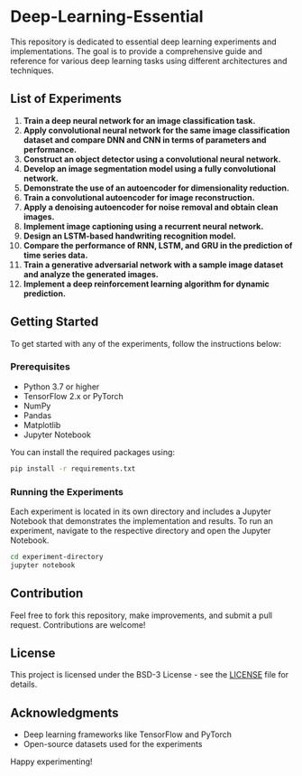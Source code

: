 # Deep-Learning-Essential

This repository is dedicated to essential deep learning experiments and implementations. The goal is to provide a comprehensive guide and reference for various deep learning tasks using different architectures and techniques.

## List of Experiments

1. **Train a deep neural network for an image classification task.**
2. **Apply convolutional neural network for the same image classification dataset and compare DNN and CNN in terms of parameters and performance.**
3. **Construct an object detector using a convolutional neural network.**
4. **Develop an image segmentation model using a fully convolutional network.**
5. **Demonstrate the use of an autoencoder for dimensionality reduction.**
6. **Train a convolutional autoencoder for image reconstruction.**
7. **Apply a denoising autoencoder for noise removal and obtain clean images.**
8. **Implement image captioning using a recurrent neural network.**
9. **Design an LSTM-based handwriting recognition model.**
10. **Compare the performance of RNN, LSTM, and GRU in the prediction of time series data.**
11. **Train a generative adversarial network with a sample image dataset and analyze the generated images.**
12. **Implement a deep reinforcement learning algorithm for dynamic prediction.**

## Getting Started

To get started with any of the experiments, follow the instructions below:

### Prerequisites

- Python 3.7 or higher
- TensorFlow 2.x or PyTorch
- NumPy
- Pandas
- Matplotlib
- Jupyter Notebook

You can install the required packages using:

```bash
pip install -r requirements.txt
```

### Running the Experiments

Each experiment is located in its own directory and includes a Jupyter Notebook that demonstrates the implementation and results. To run an experiment, navigate to the respective directory and open the Jupyter Notebook.

```bash
cd experiment-directory
jupyter notebook
```

## Contribution

Feel free to fork this repository, make improvements, and submit a pull request. Contributions are welcome!

## License

This project is licensed under the BSD-3 License - see the [LICENSE](LICENSE) file for details.

## Acknowledgments

- Deep learning frameworks like TensorFlow and PyTorch
- Open-source datasets used for the experiments

Happy experimenting!
